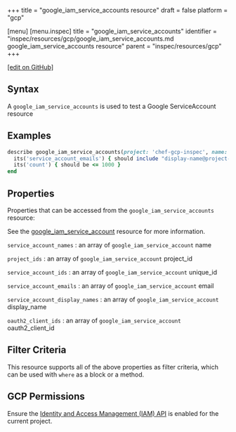 +++
title = "google_iam_service_accounts resource"
draft = false
platform = "gcp"

[menu]
  [menu.inspec]
    title = "google_iam_service_accounts"
    identifier = "inspec/resources/gcp/google_iam_service_accounts.md google_iam_service_accounts resource"
    parent = "inspec/resources/gcp"
+++

[\[edit on GitHub\]](https://github.com/inspec/inspec-gcp/blob/master/docs/resources/google_iam_service_accounts.md)

## Syntax

A `google_iam_service_accounts` is used to test a Google ServiceAccount resource

## Examples

```ruby
describe google_iam_service_accounts(project: 'chef-gcp-inspec', name: "display-name@project-id.iam.gserviceaccount.com") do
  its('service_account_emails') { should include "display-name@project-id.iam.gserviceaccount.com" }
  its('count') { should be <= 1000 }
end
```

## Properties

Properties that can be accessed from the `google_iam_service_accounts` resource:

See the [google_iam_service_account](/inspec/resources/google_iam_service_account/#properties) resource for more information.

`service_account_names`
: an array of `google_iam_service_account` name

`project_ids`
: an array of `google_iam_service_account` project_id

`service_account_ids`
: an array of `google_iam_service_account` unique_id

`service_account_emails`
: an array of `google_iam_service_account` email

`service_account_display_names`
: an array of `google_iam_service_account` display_name

`oauth2_client_ids`
: an array of `google_iam_service_account` oauth2_client_id

## Filter Criteria

This resource supports all of the above properties as filter criteria, which can be used
with `where` as a block or a method.

## GCP Permissions

Ensure the [Identity and Access Management (IAM) API](https://console.cloud.google.com/apis/library/iam.googleapis.com/) is enabled for the current project.
